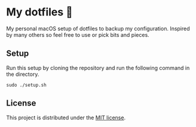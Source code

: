 # My dotfiles 🏡

My personal macOS setup of dotfiles to backup my configuration. Inspired by many others so feel free to use or pick bits and pieces.

## Setup

Run this setup by cloning the repository and run the following command in the directory.

```
sudo ./setup.sh
```

## License

This project is distributed under the [MIT license](LICENSE.md).
